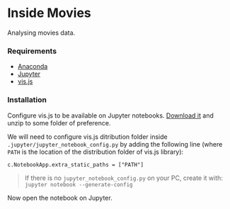 # Inside Movies

Analysing movies data.

### Requirements
* [Anaconda]
* [Jupyter]
* [vis.js]

### Installation

Configure vis.js to be available on Jupyter notebooks. 
[Download it](https://github.com/almende/vis/archive/v4.20.0.zip) and unzip to some folder of preference.

We will need to configure vis.js ditribution folder inside `.jupyter/jupyter_notebook_config.py` by adding the following line (where `PATH` is the location of the distribution folder of vis.js library):

`c.NotebookApp.extra_static_paths = ["PATH"]`

> If there is no `jupyter_notebook_config.py` on your PC, create it with: `jupyter notebook --generate-config`

Now open the notebook on Jupyter.

   [Anaconda]: <https://www.continuum.io/downloads>
   [Jupyter]: <http://jupyter.org/>
   [vis.js]: <http://visjs.org/>
